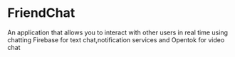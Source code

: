 # FriendChat
An application that allows you to interact with other users in real time using chatting
Firebase for text chat,notification services and Opentok for video chat
